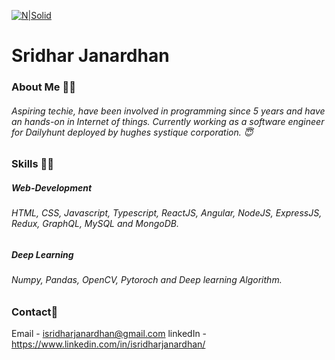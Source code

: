 [![N|Solid](https://wallpapercave.com/wp/wp2936933.jpg)](https://nodesource.com/products/nsolid) 
# Sridhar Janardhan
### About Me 🙋‍♂️
###### Aspiring techie, have been involved in programming since 5 years and have an hands-on in Internet of things. Currently working as a software engineer for Dailyhunt deployed by hughes systique corporation. 😇

### Skills 👨‍💻️
##### Web-Development
###### HTML, CSS, Javascript, Typescript, ReactJS, Angular, NodeJS, ExpressJS, Redux, GraphQL, MySQL and MongoDB. 

##### Deep Learning
###### Numpy, Pandas, OpenCV, Pytoroch and Deep learning Algorithm. 

### Contact📱
Email - isridharjanardhan@gmail.com
linkedIn - https://www.linkedin.com/in/isridharjanardhan/️
